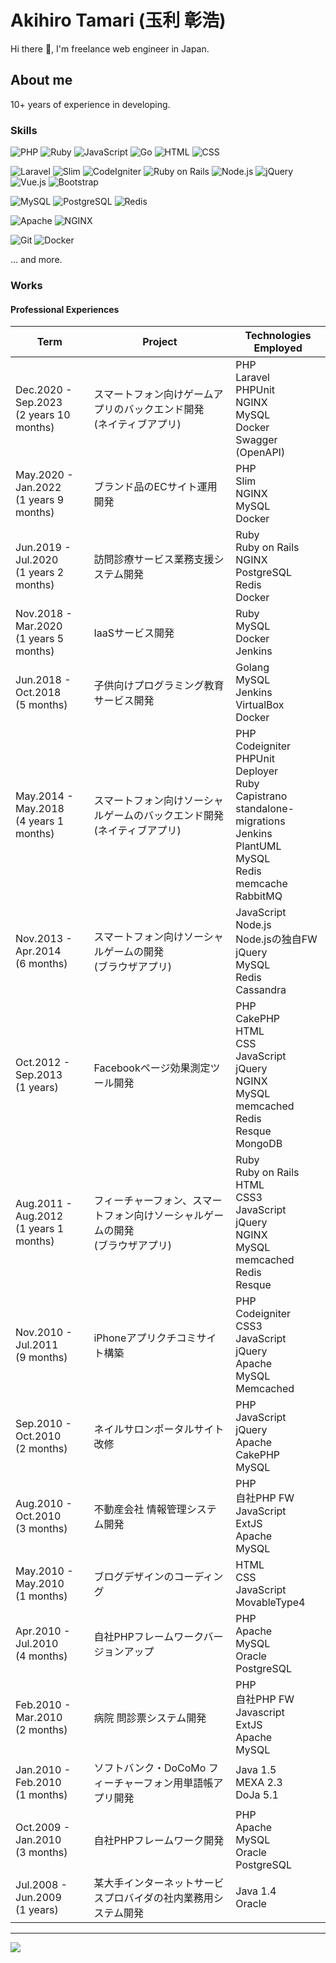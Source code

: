 Akihiro Tamari (玉利 彰浩)
====================

Hi there :wave:, I'm freelance web engineer in Japan.

About me
--------------------

10+ years of experience in developing.

### Skills

![PHP](https://img.shields.io/badge/PHP-777BB4?logo=php&logoColor=FFF)
![Ruby](https://img.shields.io/badge/Ruby-CC342D?logo=ruby)
![JavaScript](https://img.shields.io/badge/JavaScript-333?logo=javascript)
![Go](https://img.shields.io/badge/Go-00ADD8?logo=go&logoColor=FFF)
![HTML](https://img.shields.io/badge/HTML-E34F26?logo=html5&logoColor=FFF)
![CSS](https://img.shields.io/badge/CSS-1572B6?logo=css3)

![Laravel](https://img.shields.io/badge/Laravel-FF2D20?logo=laravel&logoColor=FFF)
![Slim](https://img.shields.io/badge/Slim-719E40)
![CodeIgniter](https://img.shields.io/badge/Codeigniter-EF4223?logo=codeigniter&logoColor=FFF)
![Ruby on Rails](https://img.shields.io/badge/Ruby%20on%20Rails-D30001?logo=rubyonrails)
![Node.js](https://img.shields.io/badge/Node.js-339933?logo=nodedotjs&logoColor=FFF)
![jQuery](https://img.shields.io/badge/jQuery-0769AD?logo=jquery)
![Vue.js](https://img.shields.io/badge/Vue.js-4FC08D?logo=vuedotjs&logoColor=FFF)
![Bootstrap](https://img.shields.io/badge/Bootstrap-7952B3?logo=bootstrap&logoColor=FFF)

![MySQL](https://img.shields.io/badge/MySQL-4479A1?logo=mysql&logoColor=FFF)
![PostgreSQL](https://img.shields.io/badge/PostgreSQL-4169E1?logo=postgresql&logoColor=FFF)
![Redis](https://img.shields.io/badge/Redis-DC382D?logo=redis&logoColor=FFF)

![Apache](https://img.shields.io/badge/Apache-D22128?logo=apache)
![NGINX](https://img.shields.io/badge/NGINX-009639?logo=nginx)

![Git](https://img.shields.io/badge/Git-F05032?logo=git&logoColor=FFF)
![Docker](https://img.shields.io/badge/Docker-2496ED?logo=docker&logoColor=FFF)

... and more.

### Works

#### Professional Experiences

<table>
    <thead>
        <tr>
            <th>Term</th>
            <th>Project</th>
            <th>Technologies Employed</th>
        </tr>
    </thead>
    <tbody>
        <tr>
            <td>
                Dec.2020 - Sep.2023<br>
                (2 years 10 months)
            </td>
            <td>
                スマートフォン向けゲームアプリのバックエンド開発<br>
                (ネイティブアプリ)
            </td>
            <td>
                PHP<br>
                Laravel<br>
                PHPUnit<br>
                NGINX<br>
                MySQL<br>
                Docker<br>
                Swagger (OpenAPI)
            </td>
        </tr>
        <tr>
            <td>
                May.2020 - Jan.2022<br>
                (1 years 9 months)
            </td>
            <td>ブランド品のECサイト運用開発</td>
            <td>
                PHP<br>
                Slim<br>
                NGINX<br>
                MySQL<br>
                Docker
            </td>
        </tr>
        <tr>
            <td>
                Jun.2019 - Jul.2020<br>
                (1 years 2 months)
            </td>
            <td>訪問診療サービス業務支援システム開発</td>
            <td>
                Ruby<br>
                Ruby on Rails<br>
                NGINX<br>
                PostgreSQL<br>
                Redis<br>
                Docker
            </td>
        </tr>
        <tr>
            <td>
                Nov.2018 - Mar.2020<br>
                (1 years 5 months)
            </td>
            <td>IaaSサービス開発</td>
            <td>
                Ruby<br>
                MySQL<br>
                Docker<br>
                Jenkins
            </td>
        </tr>
        <tr>
            <td>
                Jun.2018 - Oct.2018<br>
                (5 months)
            </td>
            <td>子供向けプログラミング教育サービス開発</td>
            <td>
                Golang<br>
                MySQL<br>
                Jenkins<br>
                VirtualBox<br>
                Docker
            </td>
        </tr>
        <tr>
            <td>
                May.2014 - May.2018<br>
                (4 years 1 months)
            </td>
            <td>
                スマートフォン向けソーシャルゲームのバックエンド開発<br>
                (ネイティブアプリ)
            </td>
            <td>
                PHP<br>
                Codeigniter<br>
                PHPUnit<br>
                Deployer<br>
                Ruby<br>
                Capistrano<br>
                standalone-migrations<br>
                Jenkins<br>
                PlantUML<br>
                MySQL<br>
                Redis<br>
                memcache<br>
                RabbitMQ
            </td>
        </tr>
        <tr>
            <td>
                Nov.2013 - Apr.2014<br>
                (6 months)
            </td>
            <td>
                スマートフォン向けソーシャルゲームの開発<br>
                (ブラウザアプリ)
            </td>
            <td>
                JavaScript<br>
                Node.js<br>
                Node.jsの独自FW<br>
                jQuery<br>
                MySQL<br>
                Redis<br>
                Cassandra
            </td>
        </tr>
        <tr>
            <td>
                Oct.2012 - Sep.2013<br>
                (1 years)
            </td>
            <td>Facebookページ効果測定ツール開発</td>
            <td>
                PHP<br>
                CakePHP<br>
                HTML<br>
                CSS<br>
                JavaScript<br>
                jQuery<br>
                NGINX<br>
                MySQL<br>
                memcached<br>
                Redis<br>
                Resque<br>
                MongoDB
            </td>
        </tr>
        <tr>
            <td>
                Aug.2011 - Aug.2012<br>
                (1 years 1 months)
            </td>
            <td>
                フィーチャーフォン、スマートフォン向けソーシャルゲームの開発<br>
                (ブラウザアプリ)
            </td>
            <td>
                Ruby<br>
                Ruby on Rails<br>
                HTML<br>
                CSS3<br>
                JavaScript<br>
                jQuery<br>
                NGINX<br>
                MySQL<br>
                memcached<br>
                Redis<br>
                Resque
            </td>
        </tr>
        <tr>
            <td>
                Nov.2010 - Jul.2011<br>
                (9 months)
            </td>
            <td>iPhoneアプリクチコミサイト構築</td>
            <td>
                PHP<br>
                Codeigniter<br>
                CSS3<br>
                JavaScript<br>
                jQuery<br>
                Apache<br>
                MySQL<br>
                Memcached
            </td>
        </tr>
        <tr>
            <td>
                Sep.2010 - Oct.2010<br>
                (2 months)
            </td>
            <td>ネイルサロンポータルサイト改修</td>
            <td>
                PHP<br>
                JavaScript<br>
                jQuery<br>
                Apache<br>
                CakePHP<br>
                MySQL
            </td>
        </tr>
        <tr>
            <td>
                Aug.2010 - Oct.2010<br>
                (3 months)
            </td>
            <td>不動産会社 情報管理システム開発</td>
            <td>
                PHP<br>
                自社PHP FW<br>
                JavaScript<br>
                ExtJS<br>
                Apache<br>
                MySQL
            </td>
        </tr>
        <tr>
            <td>
                May.2010 - May.2010<br>
                (1 months)
            </td>
            <td>ブログデザインのコーディング</td>
            <td>
                HTML<br>
                CSS<br>
                JavaScript<br>
                MovableType4
            </td>
        </tr>
        <tr>
            <td>
                Apr.2010 - Jul.2010<br>
                (4 months)
            </td>
            <td>自社PHPフレームワークバージョンアップ</td>
            <td>
                PHP<br>
                Apache<br>
                MySQL<br>
                Oracle<br>
                PostgreSQL
            </td>
        </tr>
        <tr>
            <td>
                Feb.2010 - Mar.2010<br>
                (2 months)
            </td>
            <td>病院 問診票システム開発</td>
            <td>
                PHP<br>
                自社PHP FW<br>
                Javascript<br>
                ExtJS<br>
                Apache<br>
                MySQL
            </td>
        </tr>
        <tr>
            <td>
                Jan.2010 - Feb.2010<br>
                (1 months)
            </td>
            <td>ソフトバンク・DoCoMo フィーチャーフォン用単語帳アプリ開発</td>
            <td>
                Java 1.5<br>
                MEXA 2.3<br>
                DoJa 5.1
            </td>
        </tr>
        <tr>
            <td>
                Oct.2009 - Jan.2010<br>
                (3 months)
            </td>
            <td>自社PHPフレームワーク開発</td>
            <td>
                PHP<br>
                Apache<br>
                MySQL<br>
                Oracle<br>
                PostgreSQL
            </td>
        </tr>
        <tr>
            <td>
                Jul.2008 - Jun.2009<br>
                (1 years)
            </td>
            <td>某大手インターネットサービスプロバイダの社内業務用システム開発</td>
            <td>
                Java 1.4<br>
                Oracle
            </td>
        </tr>
    </tbody>
</table>

--------------------

![](https://komarev.com/ghpvc/?username=a-tamari&color=green)
